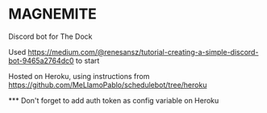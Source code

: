 # MAGNEMITE
Discord bot for The Dock

Used https://medium.com/@renesansz/tutorial-creating-a-simple-discord-bot-9465a2764dc0 to start

Hosted on Heroku, using instructions from https://github.com/MeLlamoPablo/schedulebot/tree/heroku

*** Don't forget to add auth token as config variable on Heroku
